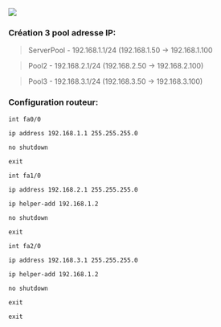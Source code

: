 
![](https://i.postimg.cc/T2V0gWyb/cisco.png)

### Création 3 pool adresse IP:
> ServerPool - 192.168.1.1/24 (192.168.1.50 -> 192.168.1.100

> Pool2 - 192.168.2.1/24 (192.168.2.50 -> 192.168.2.100)

> Pool3 - 192.168.3.1/24 (192.168.3.50 -> 192.168.3.100)


### Configuration routeur:
`int fa0/0`

`ip address 192.168.1.1 255.255.255.0`

`no shutdown`

`exit `


`int fa1/0`

`ip address 192.168.2.1 255.255.255.0`

`ip helper-add 192.168.1.2`

`no shutdown`

`exit `


`int fa2/0`

`ip address 192.168.3.1 255.255.255.0`

`ip helper-add 192.168.1.2`

`no shutdown`

`exit `


`exit`